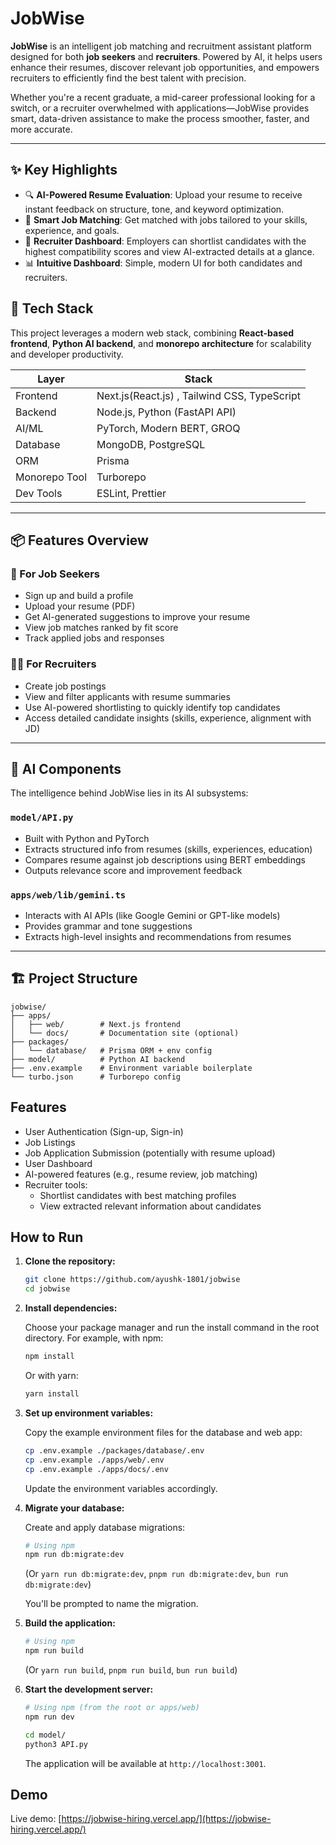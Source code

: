 # JobWise

**JobWise** is an intelligent job matching and recruitment assistant platform designed for both **job seekers** and **recruiters**. Powered by AI, it helps users enhance their resumes, discover relevant job opportunities, and empowers recruiters to efficiently find the best talent with precision.

Whether you're a recent graduate, a mid-career professional looking for a switch, or a recruiter overwhelmed with applications—JobWise provides smart, data-driven assistance to make the process smoother, faster, and more accurate.

---

## ✨ Key Highlights

* 🔍 **AI-Powered Resume Evaluation**: Upload your resume to receive instant feedback on structure, tone, and keyword optimization.
* 🎯 **Smart Job Matching**: Get matched with jobs tailored to your skills, experience, and goals.
* 🧠 **Recruiter Dashboard**: Employers can shortlist candidates with the highest compatibility scores and view AI-extracted details at a glance.
* 📊 **Intuitive Dashboard**: Simple, modern UI for both candidates and recruiters.


## 🚀 Tech Stack

This project leverages a modern web stack, combining **React-based frontend**, **Python AI backend**, and **monorepo architecture** for scalability and developer productivity.

| Layer         | Stack                                                     |
| ------------- | --------------------------------------------------------- |
| Frontend      | Next.js(React.js) , Tailwind CSS, TypeScript                         |
| Backend       | Node.js, Python (FastAPI API)                         |
| AI/ML         | PyTorch, Modern BERT, GROQ                                |
| Database      | MongoDB, PostgreSQL |
| ORM           | Prisma                                                    |
| Monorepo Tool | Turborepo                                                 |
| Dev Tools     | ESLint, Prettier                                          |

---

## 📦 Features Overview

### 👤 For Job Seekers

* Sign up and build a profile
* Upload your resume (PDF)
* Get AI-generated suggestions to improve your resume
* View job matches ranked by fit score
* Track applied jobs and responses

### 🧑‍💼 For Recruiters

* Create job postings
* View and filter applicants with resume summaries
* Use AI-powered shortlisting to quickly identify top candidates
* Access detailed candidate insights (skills, experience, alignment with JD)

---

## 🧠 AI Components

The intelligence behind JobWise lies in its AI subsystems:

### `model/API.py`

* Built with Python and PyTorch
* Extracts structured info from resumes (skills, experiences, education)
* Compares resume against job descriptions using BERT embeddings
* Outputs relevance score and improvement feedback

### `apps/web/lib/gemini.ts`

* Interacts with AI APIs (like Google Gemini or GPT-like models)
* Provides grammar and tone suggestions
* Extracts high-level insights and recommendations from resumes

---

## 🏗️ Project Structure

```
jobwise/
├── apps/
│   ├── web/        # Next.js frontend
│   └── docs/       # Documentation site (optional)
├── packages/
│   └── database/   # Prisma ORM + env config
├── model/          # Python AI backend
├── .env.example    # Environment variable boilerplate
└── turbo.json      # Turborepo config
```

## Features

- User Authentication (Sign-up, Sign-in)
- Job Listings
- Job Application Submission (potentially with resume upload)
- User Dashboard
- AI-powered features (e.g., resume review, job matching)
- Recruiter tools:
    - Shortlist candidates with best matching profiles
    - View extracted relevant information about candidates

## How to Run

1. **Clone the repository:**

   ```bash
   git clone https://github.com/ayushk-1801/jobwise
   cd jobwise
   ```

2. **Install dependencies:**

   Choose your package manager and run the install command in the root directory. For example, with npm:

   ```bash
   npm install
   ```

   Or with yarn:

   ```bash
   yarn install
   ```

3. **Set up environment variables:**

   Copy the example environment files for the database and web app:

   ```bash
   cp .env.example ./packages/database/.env
   cp .env.example ./apps/web/.env
   cp .env.example ./apps/docs/.env
   ```

   Update the environment variables accordingly.

4. **Migrate your database:**

   Create and apply database migrations:

   ```bash
   # Using npm
   npm run db:migrate:dev
   ```

   (Or `yarn run db:migrate:dev`, `pnpm run db:migrate:dev`, `bun run db:migrate:dev`)

   You'll be prompted to name the migration.

5. **Build the application:**

   ```bash
   # Using npm
   npm run build
   ```

   (Or `yarn run build`, `pnpm run build`, `bun run build`)

6. **Start the development server:**

   ```bash
   # Using npm (from the root or apps/web)
   npm run dev
   ```

   ```bash
   cd model/
   python3 API.py
   ```

   The application will be available at `http://localhost:3001`.

## Demo

Live demo: [https://jobwise-hiring.vercel.app/](https://jobwise-hiring.vercel.app/)
